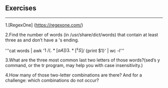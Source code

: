 ## Exercises
---
1.[RegexOne] (https://regexone.com/)

2.Find the number of words (in /usr/share/dict/words) that contain at least three as and don’t have a 's ending. 

'''cat words | awk '$1 ~ /(.*[aA]){3}.*[^sS]$/ {print $1}' | wc -l'''

3.What are the three most common last two letters of those words?(sed’s y command, or the tr program, may help you with case insensitivity.) 

4.How many of those two-letter combinations are there? And for a challenge: which combinations do not occur?
